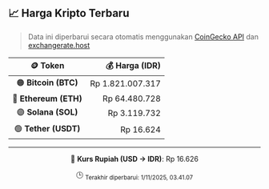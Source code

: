 

<!-- HARGA_KRIPTO -->
## 📈 Harga Kripto Terbaru

> Data ini diperbarui secara otomatis menggunakan [CoinGecko API](https://www.coingecko.com/) dan [exchangerate.host](https://exchangerate.host/)

<div align="center">

| 🪙 Token | 💰 Harga (IDR) |
|:------:|---------------:|
| 🟠 **Bitcoin (BTC)**   | Rp 1.821.007.317 |
| 🔵 **Ethereum (ETH)**  | Rp 64.480.728 |
| 🟣 **Solana (SOL)**    | Rp 3.119.732 |
| 🟢 **Tether (USDT)**   | Rp 16.624 |

---

💱 **Kurs Rupiah (USD → IDR)**: Rp 16.626

🕒 <sub>Terakhir diperbarui: 1/11/2025, 03.41.07</sub>

</div>
<!-- /HARGA_KRIPTO -->